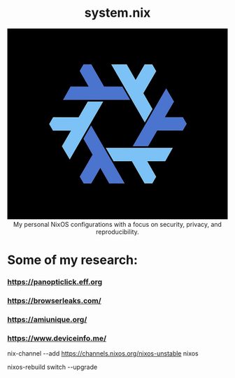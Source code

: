 <h1 align="center"> system.nix </h1> <div align="center"> <img src="./logo.png"><br>
  My personal NixOS configurations with a focus on security, privacy, and reproducibility.
</a><br> 
</div>
 
 # Some of my research:
 
  ### https://panopticlick.eff.org
  ### https://browserleaks.com/
  ### https://amiunique.org/
  ### https://www.deviceinfo.me/

nix-channel --add https://channels.nixos.org/nixos-unstable nixos

nixos-rebuild switch --upgrade
